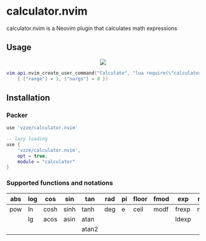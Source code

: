 # calculator.nvim
calculator.nvim is a Neovim plugin that calculates math expressions

## Usage

<p align="center">
    <img src="https://raw.githubusercontent.com/vzze/calculator.nvim/main/calc.gif">
</p>

```lua
vim.api.nvim_create_user_command("Calculate", "lua require(\"calculator\").calculate()",
    { ["range"] = 1, ["nargs"] = 0 })
```

## Installation

### Packer
```lua
use 'vzze/calculator.nvim'

-- lazy loading
use {
    'vzze/calculator.nvim',
    opt = true,
    module = "calculator"
}
```

### Supported functions and notations

| abs | log | cos  | sin  | tan   | rad | pi | floor | fmod |  exp  | min | sqrt | inf |
|-----|-----|------|------|-------|-----|----|-------|------|-------|-----|------|-----|
| pow | ln  | cosh | sinh | tanh  | deg | e  | ceil  | modf | frexp | max              |
|     | lg  | acos | asin | atan  |     |    |       |      | ldexp |                  |
|     |     |      |      | atan2 |
